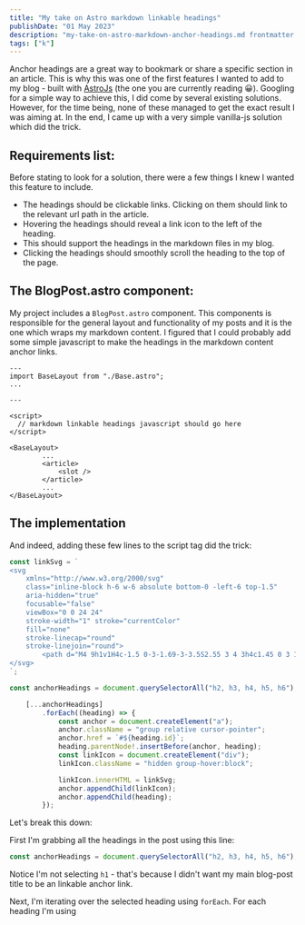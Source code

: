 ```yaml
---
title: "My take on Astro markdown linkable headings"
publishDate: "01 May 2023"
description: "my-take-on-astro-markdown-anchor-headings.md frontmatter does not match collection"
tags: ["k"]
---
```


Anchor headings are a great way to bookmark or share a specific section in an article. This is why this was one of the first features I wanted to add to my blog - built with [AstroJs](https://docs.astro.build/en/getting-started/) (the one you are currently reading 😀). Googling for a simple way to achieve this, I did come by several existing solutions. However, for the time being, none of these managed to get the exact result I was aiming at.
In the end, I came up with a very simple vanilla-js solution which did the trick.

## Requirements list:

Before stating to look for a solution, there were a few things I knew I wanted this feature to include.

- The headings should be clickable links. Clicking on them should link to the relevant url path in the article.
- Hovering the headings should reveal a link icon to the left of the heading.
- This should support the headings in the markdown files in my blog.
- Clicking the headings should smoothly scroll the heading to the top of the page.

## The BlogPost.astro component:

My project includes a `BlogPost.astro` component. This components is responsible for the general layout and functionality of my posts and it is the one which wraps my markdown content. I figured that I could probably add some simple javascript to make the headings in the markdown content anchor links.


```astro
---
import BaseLayout from "./Base.astro";
... 

---

<script>
  // markdown linkable headings javascript should go here
</script>

<BaseLayout>
        ... 
		<article>
			<slot />
		</article>
        ...
</BaseLayout>

```

## The implementation

And indeed, adding these few lines to the script tag did the trick: 

```js
const linkSvg = ` 
<svg 
    xmlns="http://www.w3.org/2000/svg" 
    class="inline-block h-6 w-6 absolute bottom-0 -left-6 top-1.5" 
    aria-hidden="true" 
    focusable="false" 
    viewBox="0 0 24 24" 
    stroke-width="1" stroke="currentColor" 
    fill="none" 
    stroke-linecap="round" 
    stroke-linejoin="round">
        <path d="M4 9h1v1H4c-1.5 0-3-1.69-3-3.5S2.55 3 4 3h4c1.45 0 3 1.69 3 3.5 0 1.41-.91 2.72-2 3.25V8.59c.58-.45 1-1.27 1-2.09C10 5.22 8.98 4 8 4H4c-.98 0-2 1.22-2 2.5S3 9 4 9zm9-3h-1v1h1c1 0 2 1.22 2 2.5S13.98 12 13 12H9c-.98 0-2-1.22-2-2.5 0-.83.42-1.64 1-2.09V6.25c-1.09.53-2 1.84-2 3.25C6 11.31 7.55 13 9 13h4c1.45 0 3-1.69 3-3.5S14.5 6 13 6z">
</svg>
`;

const anchorHeadings = document.querySelectorAll("h2, h3, h4, h5, h6");

	[...anchorHeadings]
		.forEach((heading) => {
			const anchor = document.createElement("a");
			anchor.className = "group relative cursor-pointer";
			anchor.href = `#${heading.id}`;
			heading.parentNode!.insertBefore(anchor, heading);
			const linkIcon = document.createElement("div");
			linkIcon.className = "hidden group-hover:block";

			linkIcon.innerHTML = linkSvg;
			anchor.appendChild(linkIcon);
			anchor.appendChild(heading);
		});
```

Let's break this down: 

First I'm grabbing all the headings in the post using this line: 

```js
const anchorHeadings = document.querySelectorAll("h2, h3, h4, h5, h6");
```

Notice I'm not selecting `h1` - that's because I didn't want my main blog-post title to be an linkable anchor link.

Next, I'm iterating over the selected heading using `forEach`. For each heading I'm using 